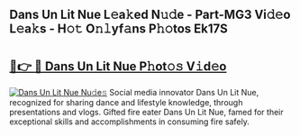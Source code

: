 ## Dans Un Lit Nue L𝚎a𝚔ed N𝚞𝚍e - Part-MG3 Vi𝚍𝚎o L𝚎a𝚔s - H𝚘𝚝 O𝚗𝚕yf𝚊ns P𝚑𝚘tos Ek17S

# <h2><a href="http://kf70y29.oniu.top/?m=Dans+Un+Lit+Nue">🔗👉 🔴 Dans Un Lit Nue P𝚑ot𝚘𝚜 V𝚒d𝚎o</a></h2>

[![Dans Un Lit Nue Nu𝚍e𝚜](https://i.imgur.com/0qMVB7G.gif)](http://kf70y29.oniu.top/?m=Dans+Un+Lit+Nue)
Social media innovator Dans Un Lit Nue, recognized for sharing dance and lifestyle knowledge, through presentations and vlogs. Gifted fire eater Dans Un Lit Nue, famed for their exceptional skills and accomplishments in consuming fire safely.  
